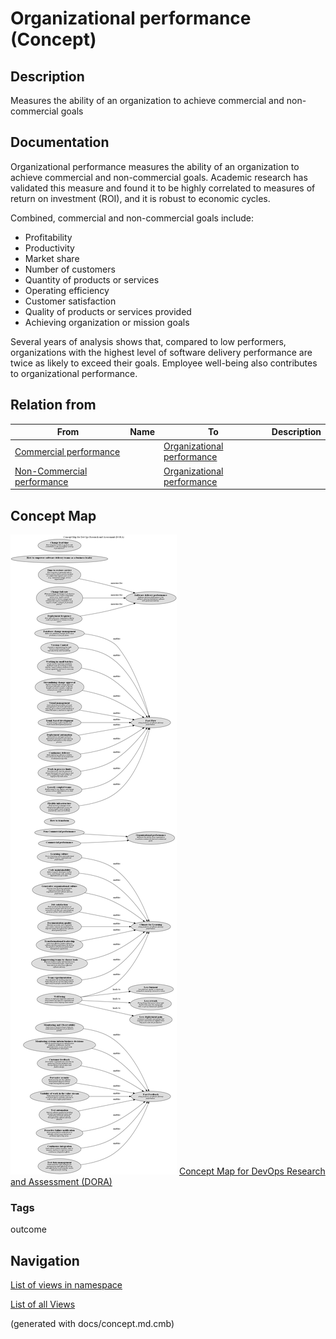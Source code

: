 # Organizational performance (Concept)
## Description
Measures the ability of an organization to achieve commercial and non-commercial goals

## Documentation
Organizational performance measures the ability of an organization to achieve commercial and non-commercial goals. Academic research has validated this measure and found it to be highly correlated to measures of return on investment (ROI), and it is robust to economic cycles.

Combined, commercial and non-commercial goals include:

   * Profitability
   * Productivity
   * Market share
   * Number of customers
   * Quantity of products or services
   * Operating efficiency
   * Customer satisfaction
   * Quality of products or services provided
   * Achieving organization or mission goals

Several years of analysis shows that, compared to low performers, organizations with the highest level of software delivery performance are twice as likely to exceed their goals. Employee well-being also contributes to organizational performance.

## Relation from
| From | Name | To | Description |
|---|---|---|---|
| [Commercial performance](../../software-development/dora/commercial-performance.md) |  | [Organizational performance](../../software-development/dora/organizational-performance.md) |  |
| [Non-Commercial performance](../../software-development/dora/non-commercial-performance.md) |  | [Organizational performance](../../software-development/dora/organizational-performance.md) |  |

## Concept Map
![Concept Map for DevOps Research and Assessment (DORA)](../../software-development/dora/concept-view.png)
[Concept Map for DevOps Research and Assessment (DORA)](../../software-development/dora/concept-view.md)

### Tags
outcome


## Navigation
[List of views in namespace](./views-in-namespace.md)

[List of all Views](../../views.md)

(generated with docs/concept.md.cmb)
